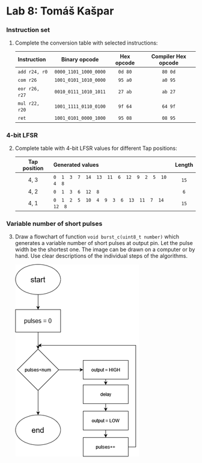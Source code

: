 # Lab 8: Tomáš Kašpar

### Instruction set

1. Complete the conversion table with selected instructions:

   | **Instruction** | **Binary opcode** | **Hex opcode** | **Compiler Hex opcode** |
   | :-- | :-: | :-: | :-: |
   | `add r24, r0`  | `0000_1101_1000_0000` | `0d 80` | `80 0d` |
   | `com r26`      | `1001_0101_1010_0000` | `95 a0` | `a0 95` |
   | `eor r26, r27` | `0010_0111_1010_1011` | `27 ab` | `ab 27` |
   | `mul r22, r20` | `1001_1111_0110_0100` | `9f 64` | `64 9f` |
   | `ret`          | `1001_0101_0000_1000` | `95 08` | `08 95` |

### 4-bit LFSR

2. Complete table with 4-bit LFSR values for different Tap positions:

   | **Tap position** | **Generated values** | **Length** |
   | :-: | :-- | :-: |
   | 4, 3 | `0  1  3  7  14  13  11  6  12  9  2  5  10  4  8` | `15` |
   | 4, 2 | `0  1  3  6  12  8` | `6` |
   | 4, 1 | `0  1  2  5  10  4  9  3  6  13  11  7  14  12  8` | `15` |

### Variable number of short pulses

3. Draw a flowchart of function `void burst_c(uint8_t number)` which generates a variable number of short pulses at output pin. Let the pulse width be the shortest one. The image can be drawn on a computer or by hand. Use clear descriptions of the individual steps of the algorithms.

   ![your figure](08.png)
